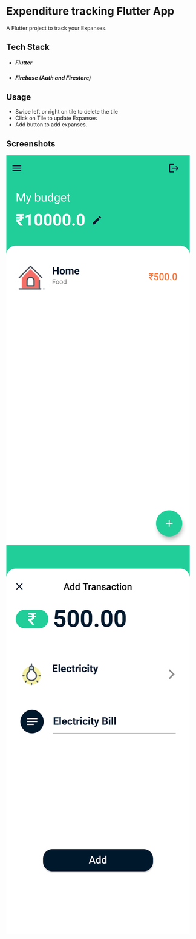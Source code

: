 # Expenditure tracking Flutter App

A Flutter project to track your Expanses.

## Tech Stack

- ##### Flutter
- ##### Firebase (Auth and Firestore)

## Usage

- Swipe left or right on tile to delete the tile
- Click on Tile to update Expanses
- Add button to add expanses.

## Screenshots

![Screenshot 1](assets\screenshots\ss1.png "MarineGEO logo")
![Screenshot 1](assets\screenshots\ss2.png "MarineGEO logo")
